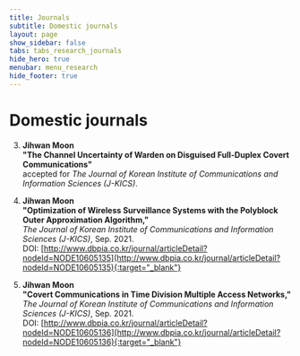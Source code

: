 ```yaml
---
title: Journals
subtitle: Domestic journals
layout: page
show_sidebar: false
tabs: tabs_research_journals
hide_hero: true
menubar: menu_research
hide_footer: true
---
```


# Domestic journals

3. __Jihwan Moon__        
__"The Channel Uncertainty of Warden on Disguised Full-Duplex Covert Communications"__     
accepted for _The Journal of Korean Institute of Communications and Information Sciences (J-KICS)_.     

2. __Jihwan Moon__        
__"Optimization of Wireless Surveillance Systems with the Polyblock Outer Approximation Algorithm,"__     
_The Journal of Korean Institute of Communications and Information Sciences (J-KICS)_, Sep. 2021.        
DOI: [http://www.dbpia.co.kr/journal/articleDetail?nodeId=NODE10605135](http://www.dbpia.co.kr/journal/articleDetail?nodeId=NODE10605135){:target="_blank"}  

1. __Jihwan Moon__        
__"Covert Communications in Time Division Multiple Access Networks,"__     
_The Journal of Korean Institute of Communications and Information Sciences (J-KICS)_, Sep. 2021.        
DOI: [http://www.dbpia.co.kr/journal/articleDetail?nodeId=NODE10605136](http://www.dbpia.co.kr/journal/articleDetail?nodeId=NODE10605136){:target="_blank"}  
